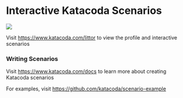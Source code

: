 # Interactive Katacoda Scenarios

[![](http://shields.katacoda.com/katacoda/littor/count.svg)](https://www.katacoda.com/littor "Get your profile on Katacoda.com")

Visit https://www.katacoda.com/littor to view the profile and interactive scenarios

### Writing Scenarios
Visit https://www.katacoda.com/docs to learn more about creating Katacoda scenarios

For examples, visit https://github.com/katacoda/scenario-example

